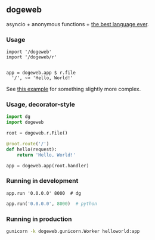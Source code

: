 ## dogeweb

asyncio + anonymous functions + [the best language ever](https://pyos.github.io/dg/).

### Usage

```dg
import '/dogeweb'
import '/dogeweb/r'


app = dogeweb.app $ r.file
  '/', ~> 'Hello, World!'
```

See [this example](https://github.com/pyos/dogeweb/blob/master/examples/simple.dg)
for something slightly more complex.


### Usage, decorator-style

```python
import dg
import dogeweb

root = dogeweb.r.File()

@root.route('/')
def hello(request):
    return 'Hello, World!'

app = dogeweb.app(root.handler)
```

### Running in development

```dg
app.run '0.0.0.0' 8000  # dg
```

```python
app.run('0.0.0.0', 8000)  # python
```

### Running in production

```sh
gunicorn -k dogeweb.gunicorn.Worker helloworld:app
```

